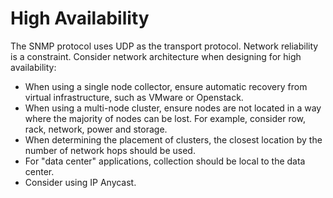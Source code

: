 # High Availability 

The SNMP protocol uses UDP as the transport protocol. Network reliability is a constraint.
Consider network architecture when designing for high availability:

* When using a single node collector, ensure automatic recovery from virtual infrastructure, such as VMware or Openstack.
* When using a multi-node cluster, ensure nodes are not located in a way where the majority of nodes can be lost. 
For example, consider row, rack, network, power and storage.
* When determining the placement of clusters, the closest location by the number of network hops should be used.
* For "data center" applications, collection should be local to the data center.
* Consider using IP Anycast.

